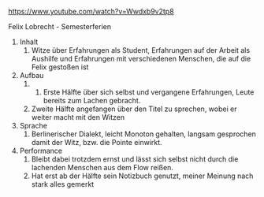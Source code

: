 
https://www.youtube.com/watch?v=Wwdxb9v2tp8

Felix Lobrecht - Semesterferien

1. Inhalt
	1. Witze über Erfahrungen als Student, Erfahrungen auf der Arbeit als Aushilfe und Erfahrungen mit verschiedenen Menschen, die auf die Felix gestoßen ist
2. Aufbau
	1. 1. Erste Hälfte über sich selbst und vergangene Erfahrungen, Leute bereits zum Lachen gebracht.
	2. Zweite Hälfte angefangen über den Titel zu sprechen, wobei er weiter macht mit den Witzen
3. Sprache
	1. Berlinerischer Dialekt, leicht Monoton gehalten, langsam gesprochen damit der Witz, bzw. die Pointe einwirkt. 
4. Performance
	1. Bleibt dabei trotzdem ernst und lässt sich selbst nicht durch die lachenden Menschen aus dem Flow reißen.
	2. Hat erst ab der Hälfte sein Notizbuch genutzt, meiner Meinung nach stark alles gemerkt